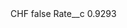<?xml version="1.0" encoding="UTF-8"?>
<CustomMetadata xmlns="http://soap.sforce.com/2006/04/metadata" xmlns:xsi="http://www.w3.org/2001/XMLSchema-instance" xmlns:xsd="http://www.w3.org/2001/XMLSchema">
    <label>CHF</label>
    <protected>false</protected>
    <values>
        <field>Rate__c</field>
        <value xsi:type="xsd:double">0.9293</value>
    </values>
</CustomMetadata>
